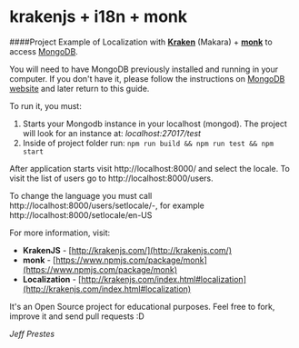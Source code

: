 krakenjs + i18n + monk
===========

####Project Example of Localization with **[Kraken](http://krakenjs.com/)** (Makara) + **[monk](https://www.npmjs.com/package/monk)** to access [MongoDB](http://mongodb.org).<br />

You will need to have MongoDB previously installed and running in your computer. If you don't have it, please follow the instructions on [MongoDB website](http://docs.mongodb.org/manual/installation/) and later return to this guide.

To run it, you must:

1. Starts your Mongodb instance in your localhost (mongod). The project will look for an instance at: *localhost:27017/test* 
2. Inside of project folder run: `npm run build && npm run test && npm start`

After application starts visit http://localhost:8000/ and select the locale. To visit the list of users go to http://localhost:8000/users.

To change the language you must call http://localhost:8000/users/setlocale/<language>-<country>, for example http://localhost:8000/setlocale/en-US

For more information, visit:


*	**KrakenJS** - [http://krakenjs.com/](http://krakenjs.com/)
*	**monk** - [https://www.npmjs.com/package/monk](https://www.npmjs.com/package/monk)
*	**Localization** - [http://krakenjs.com/index.html#localization](http://krakenjs.com/index.html#localization)

It's an Open Source project for educational purposes. Feel free to fork, improve it and send pull requests :D

*Jeff Prestes*


